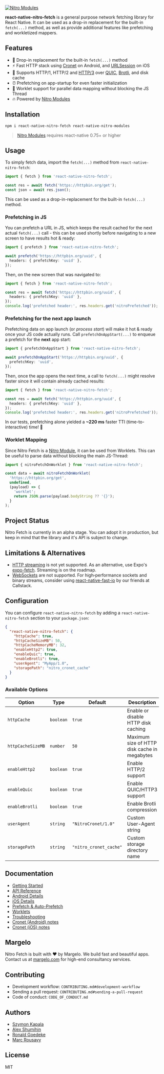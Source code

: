 <a href="https://margelo.com">
  <picture>
    <source media="(prefers-color-scheme: dark)" srcset="./assets/banner-dark.png" />
    <source media="(prefers-color-scheme: light)" srcset="./assets/banner-light.png" />
    <img alt="Nitro Modules" src="./assets/banner-light.png" />
  </picture>
</a>

<br />

**react-native-nitro-fetch** is a general purpose network fetching library for React Native. It can be used as a drop-in replacement for the built-in `fetch(...)` method, as well as provide additional features like prefetching and workletized mappers.

## Features

- 🔧 Drop-in replacement for the built-in `fetch(...)` method
- ⚡️ Fast HTTP stack using [Cronet](https://chromium.googlesource.com/chromium/src/+/lkgr/components/cronet/README.md) on Android, and [URLSession](https://developer.apple.com/documentation/Foundation/URLSession) on iOS
- 💪 Supports HTTP/1, HTTP/2 and [HTTP/3](https://en.wikipedia.org/wiki/HTTP/3) over [QUIC](https://www.chromium.org/quic/), [Brotli](https://github.com/google/brotli), and disk cache
- ⏰ Prefetching on app-startup for even faster initialization
- 🧵 Worklet support for parallel data mapping without blocking the JS Thread
- 🔥 Powered by [Nitro Modules](https://github.com/mrousavy/nitro)

## Installation

```sh
npm i react-native-nitro-fetch react-native-nitro-modules
```

> [Nitro Modules](https://github.com/mrousavy/nitro) requires react-native 0.75+ or higher

## Usage

To simply fetch data, import the `fetch(...)` method from `react-native-nitro-fetch`:

```ts
import { fetch } from 'react-native-nitro-fetch';

const res = await fetch('https://httpbin.org/get');
const json = await res.json();
```

This can be used as a drop-in-replacement for the built-in `fetch(...)` method.

### Prefetching in JS

You can prefetch a URL in JS, which keeps the result cached for the next actual `fetch(...)` call - this can be used shortly before navigating to a new screen to have results hot & ready:

```ts
import { prefetch } from 'react-native-nitro-fetch';

await prefetch('https://httpbin.org/uuid', {
  headers: { prefetchKey: 'uuid' },
});
```

Then, on the new screen that was navigated to:

```ts
import { fetch } from 'react-native-nitro-fetch';

const res = await fetch('https://httpbin.org/uuid', {
  headers: { prefetchKey: 'uuid' },
});
console.log('prefetched header:', res.headers.get('nitroPrefetched'));
```

### Prefetching for the next app launch

Prefetching data on app launch (or _process start_) will make it hot & ready once your JS code actually runs. Call `prefetchOnAppStart(...)` to enqueue a prefetch for the **next** app start:

```ts
import { prefetchOnAppStart } from 'react-native-nitro-fetch';

await prefetchOnAppStart('https://httpbin.org/uuid', {
  prefetchKey: 'uuid',
});
```

Then, once the app opens the next time, a call to `fetch(...)` might resolve faster since it will contain already cached results:

```ts
import { fetch } from 'react-native-nitro-fetch';

const res = await fetch('https://httpbin.org/uuid', {
  headers: { prefetchKey: 'uuid' },
});
console.log('prefetched header:', res.headers.get('nitroPrefetched'));
```

In our tests, prefetching alone yielded a **~220 ms** faster TTI (time-to-interactive) time! 🤯

### Worklet Mapping

Since Nitro Fetch is a [Nitro Module](https://nitro.margelo.com), it can be used from Worklets.
This can be useful to parse data without blocking the main JS-Thread:

```ts
import { nitroFetchOnWorklet } from 'react-native-nitro-fetch';

const data = await nitroFetchOnWorklet(
  'https://httpbin.org/get',
  undefined,
  (payload) => {
    'worklet';
    return JSON.parse(payload.bodyString ?? '{}');
  }
);
```

## Project Status

Nitro Fetch is currently in an alpha stage. You can adopt it in production, but keep in mind that the library and it's API is subject to change.

## Limitations & Alternatives

- [HTTP streaming](https://developer.mozilla.org/en-US/docs/Web/API/Streams_API) is not yet supported. As an alternative, use Expo's [expo-fetch](https://docs.expo.dev/versions/latest/sdk/expo/). Streaming is on the roadmap.
- [WebSockets](https://developer.mozilla.org/en-US/docs/Web/API/WebSocket) are not supported. For high‑performance sockets and binary streams, consider using [react-native-fast-io](https://github.com/callstackincubator/react-native-fast-io) by our friends at Callstack.

## Configuration

You can configure `react-native-nitro-fetch` by adding a `react-native-nitro-fetch` section to your `package.json`:

```json
{
  "react-native-nitro-fetch": {
    "httpCache": true,
    "httpCacheSizeMB": 50,
    "httpCacheMemoryMB": 32,
    "enableHttp2": true,
    "enableQuic": true,
    "enableBrotli": true,
    "userAgent": "MyApp/1.0",
    "storagePath": "nitro_cronet_cache"
  }
}
```

### Available Options

| Option            | Type      | Default                | Description                                  |
| ----------------- | --------- | ---------------------- | -------------------------------------------- |
| `httpCache`       | `boolean` | `true`                 | Enable or disable HTTP disk caching          |
| `httpCacheSizeMB` | `number`  | `50`                   | Maximum size of HTTP disk cache in megabytes |
| `enableHttp2`     | `boolean` | `true`                 | Enable HTTP/2 support                        |
| `enableQuic`      | `boolean` | `true`                 | Enable QUIC/HTTP3 support                    |
| `enableBrotli`    | `boolean` | `true`                 | Enable Brotli compression                    |
| `userAgent`       | `string`  | `"NitroCronet/1.0"`    | Custom User-Agent string                     |
| `storagePath`     | `string`  | `"nitro_cronet_cache"` | Custom storage directory name                |

## Documentation

- [Getting Started](docs/getting-started.md)
- [API Reference](docs/api.md)
- [Android Details](docs/android.md)
- [iOS Details](docs/ios.md)
- [Prefetch & Auto-Prefetch](docs/prefetch.md)
- [Worklets](docs/worklets.md)
- [Troubleshooting](docs/troubleshooting.md)
- [Cronet (Android) notes](docs/cronet-android.md)
- [Cronet (iOS) notes](docs/cronet-ios.md)

## Margelo

Nitro Fetch is built with ❤️ by Margelo.
We build fast and beautiful apps. Contact us at [margelo.com](https://margelo.com) for high-end consultancy services.

## Contributing

- Development workflow: `CONTRIBUTING.md#development-workflow`
- Sending a pull request: `CONTRIBUTING.md#sending-a-pull-request`
- Code of conduct: `CODE_OF_CONDUCT.md`

## Authors

- [Szymon Kapala](https://github.com/Szymon20000)
- [Alex Shumihin](https://github.com/pioner92)
- [Ronald Goedeke](https://github.com/ronickg)
- [Marc Rousavy](https://github.com/mrousavy)

## License

MIT
